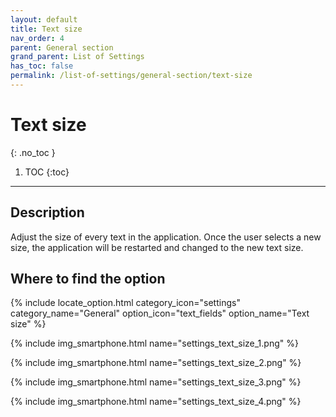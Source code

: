 ```yaml
---
layout: default
title: Text size
nav_order: 4
parent: General section
grand_parent: List of Settings
has_toc: false
permalink: /list-of-settings/general-section/text-size
---
```


# Text size
{: .no_toc }

1. TOC
{:toc}

---

## Description
Adjust the size of every text in the application. Once the user selects a new size, the application will be restarted and changed to the new text size.

## Where to find the option
{% include locate_option.html category_icon="settings" category_name="General" option_icon="text_fields" option_name="Text size" %}

{% include img_smartphone.html name="settings_text_size_1.png" %}

{% include img_smartphone.html name="settings_text_size_2.png" %}

{% include img_smartphone.html name="settings_text_size_3.png" %}

{% include img_smartphone.html name="settings_text_size_4.png" %}